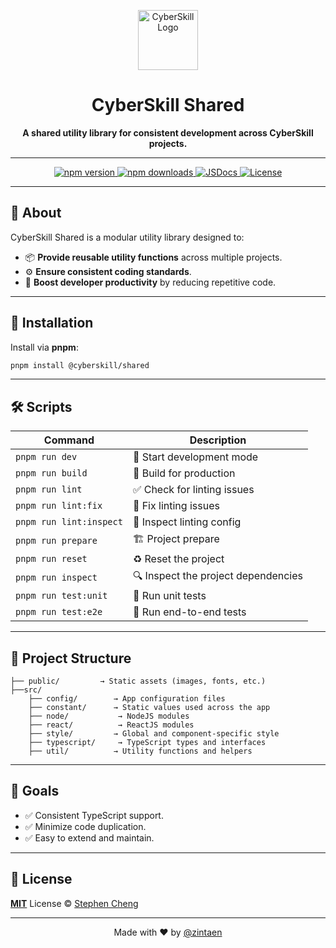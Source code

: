 <p align="center">
  <img src="https://res.cloudinary.com/cyberskill/image/upload/v1742786793/cyberskill/favicon/favicon-96x96.png" width="96" height="96" alt="CyberSkill Logo">
</p>

<h1 align="center">CyberSkill Shared</h1>

<p align="center">
  <b>A shared utility library for consistent development across CyberSkill projects.</b>
</p>

---

<p align="center">
  <a href="https://npmjs.com/package/@cyberskill/shared">
    <img src="https://img.shields.io/npm/v/@cyberskill/shared" alt="npm version">
  </a>
  <a href="https://npmjs.com/package/@cyberskill/shared">
    <img src="https://img.shields.io/npm/dm/@cyberskill/shared" alt="npm downloads">
  </a>
  <a href="https://www.jsdocs.io/package/@cyberskill/shared">
    <img src="https://img.shields.io/badge/jsDocs.io-reference-blue" alt="JSDocs">
  </a>
  <a href="https://github.com/cyberskill-world/shared/blob/main/LICENSE">
    <img src="https://img.shields.io/badge/license-MIT-blue" alt="License">
  </a>
</p>

---

## 🎯 **About**

CyberSkill Shared is a modular utility library designed to:

- 📦 **Provide reusable utility functions** across multiple projects.
- ⚙️ **Ensure consistent coding standards**.
- 🚀 **Boost developer productivity** by reducing repetitive code.

---

## 🚀 **Installation**

Install via **pnpm**:

```bash
pnpm install @cyberskill/shared
```

---

## 🛠️ **Scripts**

| Command                 | Description                         |
| ----------------------- | ----------------------------------- |
| `pnpm run dev`          | 🚧 Start development mode           |
| `pnpm run build`        | 🚀 Build for production             |
| `pnpm run lint`         | ✅ Check for linting issues         |
| `pnpm run lint:fix`     | 🔧 Fix linting issues               |
| `pnpm run lint:inspect` | 🧐 Inspect linting config           |
| `pnpm run prepare`      | 🏗️ Project prepare                  |
| `pnpm run reset`        | ♻️ Reset the project                |
| `pnpm run inspect`      | 🔍 Inspect the project dependencies |
| `pnpm run test:unit`    | 🔬 Run unit tests                   |
| `pnpm run test:e2e`     | 🧪 Run end-to-end tests             |

---

## 📂 **Project Structure**

```plaintext
├── public/         → Static assets (images, fonts, etc.)
├──src/
    ├── config/        → App configuration files
    ├── constant/      → Static values used across the app
    ├── node/           → NodeJS modules
    ├── react/          → ReactJS modules
    ├── style/         → Global and component-specific style
    ├── typescript/     → TypeScript types and interfaces
    ├── util/          → Utility functions and helpers
```

---

## 🎯 **Goals**

- ✅ Consistent TypeScript support.
- ✅ Minimize code duplication.
- ✅ Easy to extend and maintain.

---

## 📄 **License**

**[MIT](./LICENSE)** License © [Stephen Cheng](https://github.com/zintaen)

---

<p align="center">
  Made with ❤️ by <a href="https://github.com/zintaen">@zintaen</a>
</p>
